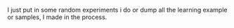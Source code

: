 I just put in some random experiments i do or dump all the learning example or samples, I made in the process. 